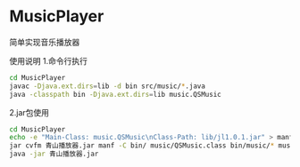 # MusicPlayer
简单实现音乐播放器

使用说明
1.命令行执行
```bash
cd MusicPlayer
javac -Djava.ext.dirs=lib -d bin src/music/*.java
java -classpath bin -Djava.ext.dirs=lib music.QSMusic
```

2.jar包使用
```bash
cd MusicPlayer
echo -e "Main-Class: music.QSMusic\nClass-Path: lib/jl1.0.1.jar" > manf
jar cvfm 青山播放器.jar manf -C bin/ music/QSMusic.class bin/music/* music/*
java -jar 青山播放器.jar
```
